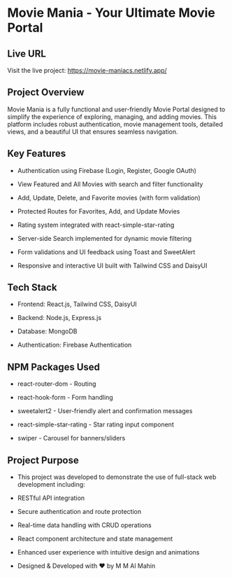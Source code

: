# Movie Mania - Your Ultimate Movie Portal

## Live URL
Visit the live project: https://movie-maniacs.netlify.app/

## Project Overview

Movie Mania is a fully functional and user-friendly Movie Portal designed to simplify the experience of exploring, managing, and adding movies. This platform includes robust authentication, movie management tools, detailed views, and a beautiful UI that ensures seamless navigation.

## Key Features


- Authentication using Firebase (Login, Register, Google OAuth)

- View Featured and All Movies with search and filter functionality

- Add, Update, Delete, and Favorite movies (with form validation)

- Protected Routes for Favorites, Add, and Update Movies

- Rating system integrated with react-simple-star-rating

- Server-side Search implemented for dynamic movie filtering

- Form validations and UI feedback using Toast and SweetAlert

- Responsive and interactive UI built with Tailwind CSS and DaisyUI

## Tech Stack

- Frontend: React.js, Tailwind CSS, DaisyUI

- Backend: Node.js, Express.js

- Database: MongoDB

- Authentication: Firebase Authentication

## NPM Packages Used

- react-router-dom - Routing

- react-hook-form - Form handling

- sweetalert2 - User-friendly alert and confirmation messages

- react-simple-star-rating - Star rating input component

- swiper - Carousel for banners/sliders

## Project Purpose

- This project was developed to demonstrate the use of full-stack web development including:

- RESTful API integration

- Secure authentication and route protection

- Real-time data handling with CRUD operations

- React component architecture and state management

- Enhanced user experience with intuitive design and animations

-  Designed & Developed with ❤️ by M M Al Mahin

